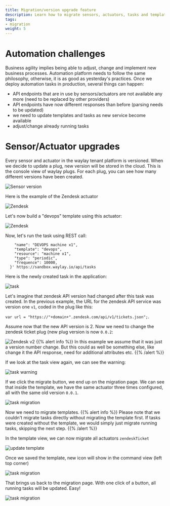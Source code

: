 ```yaml
---
title: Migration/version upgrade feature 
description: Learn how to migrate sensors, actuators, tasks and templates at runtime
tags:
- migration
weight: 5
---
```


# Automation challenges
Business agility implies being able to adjust, change and implement new business processes. Automation platform needs to follow the same philosophy, otherwise, it is as good as yesterday's practices. 
Once we deploy automation tasks in production, several things can happen:

* API endpoints that are in use by sensors/actuators are not available any more (need to be replaced by other providers)
* API endpoints have now different responses than before (parsing needs to be updated)
* we need to update templates and tasks as new service become available
* adjust/change already running tasks


# Sensor/Actuator upgrades

Every sensor and actuator in the waylay tenant platform is versioned. When we decide to update a plug, new version will be stored in the cloud. This is the console view of waylay plugs. For each plug, you can see how many different versions have been created.

![Sensor version](/usage/migration/sensor_version.png)

Here is the example of the Zendesk actuator

![Zendesk](/usage/migration/zendesk1.png)

Let's now build a "devops" template using this actuator:

![Zendesk](/usage/migration/devops_template.png)

Now, let's run the task using REST call:
```
    "name": "DEVOPS machine x1",
    "template": "devops",
    "resource": "machine x1",
    "type": "periodic",
    "frequence": 10000,
  }' https://sandbox.waylay.io/api/tasks
```

Here is the newly created task in the application:

![task](/usage/migration/task.png)

Let's imagine that zendesk API version had changed after this task was created. In the previous example, the URL for the zendesk API service was version one `v1`, coded in the plug like this: 

`var url = "https://"+domain+".zendesk.com/api/v1/tickets.json";`. 

Assume now that the new API version is 2. Now we need to change the zendesk ticket plug (new plug version is now `0.0.2`:

![Zendesk v2](/usage/migration/zendesk2.png)
{{% alert info %}}
In this example we assume that it was just a version number change. But this could as well be something else, like change it the API response, need for additional attributes etc.
{{% /alert %}}

If we look at the task view again, we can see the warning:

![task warning](/usage/migration/task_warning1.png)

If we click the migrate button, we end up on the migration page. We can see that inside the template, we have the same actuator three times configured, all with the same old version `0.0.1`. 

![task migration](/usage/migration/template_migration.png)

Now we need to migrate templates.
{{% alert info %}}
Please note that we couldn't migrate tasks directly without migrating the template first. If tasks were created without the template, we would simply just migrate running tasks, skipping the next step.
{{% /alert %}}

In the template view, we can now migrate all actuators `zendeskTicket`

![update template](/usage/migration/upgrade_zendesk1.png)


Once we saved the template, new icon will show in the command view (left top corner)

![task migration](/usage/migration/migrate_templates2.png)

That brings us back to the migration page. With one click of a button, all running tasks will be updated. Easy!

![task migration](/usage/migration/migration_final.png)




